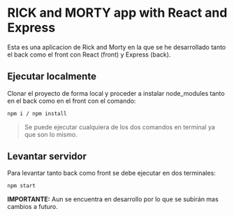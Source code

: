 # RICK and MORTY app with React and Express

Esta es una aplicacion de Rick and Morty en la que se he desarrollado tanto el back como el front con React (front) y Express (back).

## Ejecutar localmente
Clonar el proyecto de forma local y proceder a instalar node_modules tanto en el back como en el front con el comando:
```bash
npm i / npm install
```
> Se puede ejecutar cualquiera de los dos comandos en terminal ya que son lo mismo.

## Levantar servidor
Para levantar tanto back como front se debe ejecutar en dos terminales:
```bash
npm start
```

**IMPORTANTE:** Aun se encuentra en desarrollo por lo que se subirán mas cambios a futuro.